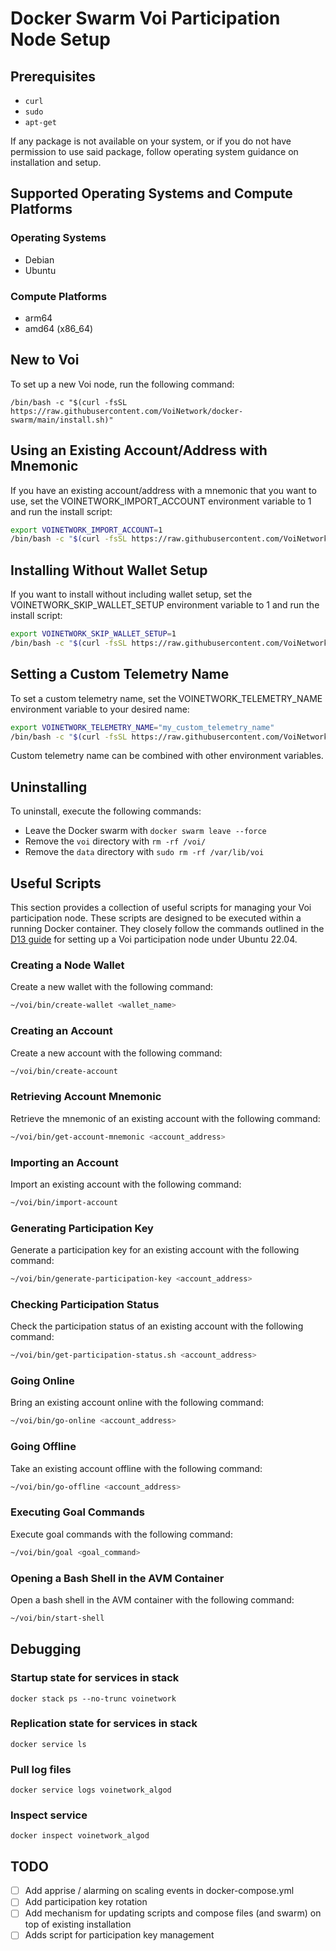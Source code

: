 # Docker Swarm Voi Participation Node Setup

## Prerequisites
- `curl` 
- `sudo`
- `apt-get`

If any package is not available on your system, or if you do not have permission to use said package, follow operating 
system guidance on installation and setup.

## Supported Operating Systems and Compute Platforms
### Operating Systems
- Debian
- Ubuntu

### Compute Platforms
- arm64
- amd64 (x86_64)

## New to Voi
To set up a new Voi node, run the following command:

```
/bin/bash -c "$(curl -fsSL https://raw.githubusercontent.com/VoiNetwork/docker-swarm/main/install.sh)"
```

##  Using an Existing Account/Address with Mnemonic
If you have an existing account/address with a mnemonic that you want to use, set the VOINETWORK_IMPORT_ACCOUNT
environment variable to 1 and run the install script:

```bash
export VOINETWORK_IMPORT_ACCOUNT=1
/bin/bash -c "$(curl -fsSL https://raw.githubusercontent.com/VoiNetwork/docker-swarm/main/install.sh)"
```

## Installing Without Wallet Setup
If you want to install without including wallet setup, set the VOINETWORK_SKIP_WALLET_SETUP environment variable to 1
and run the install script:

```bash
export VOINETWORK_SKIP_WALLET_SETUP=1
/bin/bash -c "$(curl -fsSL https://raw.githubusercontent.com/VoiNetwork/docker-swarm/main/install.sh)"
```

## Setting a Custom Telemetry Name
To set a custom telemetry name, set the VOINETWORK_TELEMETRY_NAME environment variable to your desired name:
```bash
export VOINETWORK_TELEMETRY_NAME="my_custom_telemetry_name"
/bin/bash -c "$(curl -fsSL https://raw.githubusercontent.com/VoiNetwork/docker-swarm/main/install.sh)"
```
Custom telemetry name can be combined with other environment variables.

## Uninstalling
To uninstall, execute the following commands:

- Leave the Docker swarm with `docker swarm leave --force`
- Remove the `voi` directory with `rm -rf /voi/`
- Remove the `data` directory with `sudo rm -rf /var/lib/voi`


## Useful Scripts
This section provides a collection of useful scripts for managing your Voi participation node. These scripts are 
designed to be executed within a running Docker container. They closely follow the commands outlined in the
[D13 guide](https://d13.co/posts/set-up-voi-participation-node/) for setting up a Voi participation node under Ubuntu 22.04.

### Creating a Node Wallet
Create a new wallet with the following command:
```bash
~/voi/bin/create-wallet <wallet_name>
```

### Creating an Account
Create a new account with the following command:
```bash
~/voi/bin/create-account 
```

### Retrieving Account Mnemonic
Retrieve the mnemonic of an existing account with the following command:
```bash
~/voi/bin/get-account-mnemonic <account_address>
```

### Importing an Account
Import an existing account with the following command:
```bash
~/voi/bin/import-account
```

### Generating Participation Key
Generate a participation key for an existing account with the following command:
```bash
~/voi/bin/generate-participation-key <account_address>
```

### Checking Participation Status
Check the participation status of an existing account with the following command:
```bash
~/voi/bin/get-participation-status.sh <account_address>
```

### Going Online
Bring an existing account online with the following command:
```bash
~/voi/bin/go-online <account_address>
```

### Going Offline
Take an existing account offline with the following command:
```bash
~/voi/bin/go-offline <account_address>
```

### Executing Goal Commands
Execute goal commands with the following command:
```bash
~/voi/bin/goal <goal_command>
```

### Opening a Bash Shell in the AVM Container
Open a bash shell in the AVM container with the following command:
```bash
~/voi/bin/start-shell
```

## Debugging
### Startup state for services in stack
`docker stack ps --no-trunc voinetwork`

### Replication state for services in stack
`docker service ls`

### Pull log files
`docker service logs voinetwork_algod`

### Inspect service
`docker inspect voinetwork_algod`

## TODO
- [ ] Add apprise / alarming on scaling events in docker-compose.yml
- [ ] Add participation key rotation
- [ ] Add mechanism for updating scripts and compose files (and swarm) on top of existing installation
- [ ] Adds script for participation key management